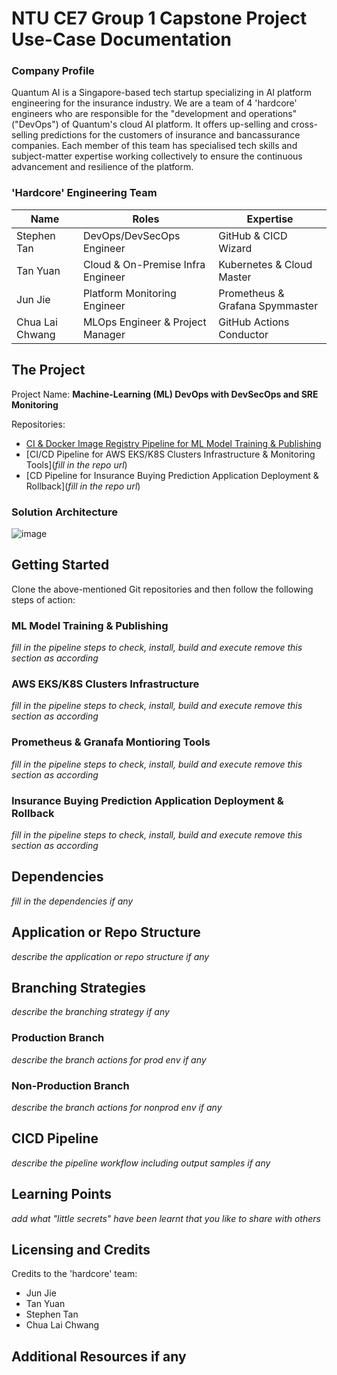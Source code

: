 # NTU CE7 Group 1 Capstone Project Use-Case Documentation

### Company Profile
Quantum AI is a Singapore-based tech startup specializing in AI platform engineering for the insurance industry. We are a team of 4 'hardcore' engineers who are responsible for the "development and operations" ("DevOps") of Quantum's cloud AI platform. It offers up-selling and cross-selling predictions for the customers of insurance and bancassurance companies. Each member of this team has specialised tech skills and subject-matter expertise working collectively to ensure the continuous advancement and resilience of the platform.

### 'Hardcore' Engineering Team
| **Name**                  | **Roles**                           |  **Expertise**                               |
|---------------------------|-------------------------------------|----------------------------------------------|
| Stephen Tan               | DevOps/DevSecOps Engineer           | GitHub & CICD Wizard                         |
| Tan Yuan                  | Cloud & On-Premise Infra Engineer   | Kubernetes & Cloud Master                    |
| Jun Jie                   | Platform Monitoring Engineer        | Prometheus & Grafana Spymmaster              | 
| Chua Lai Chwang           | MLOps Engineer & Project Manager    | GitHub Actions Conductor                     |


## The Project
Project Name: **Machine-Learning (ML) DevOps with DevSecOps and SRE Monitoring**

Repositories:
- [CI & Docker Image Registry Pipeline for ML Model Training & Publishing](https://github.com/lcchua/mlops-project.git)
- [CI/CD Pipeline for AWS EKS/K8S Clusters Infrastructure & Monitoring Tools](_fill in the repo url_)
- [CD Pipeline for Insurance Buying Prediction Application Deployment & Rollback](_fill in the repo url_)
 
### Solution Architecture
![image](https://github.com/user-attachments/assets/3b9dbbff-6ce5-4776-bcd9-6eb3dd928eef)

## Getting Started
Clone the above-mentioned Git repositories and then follow the following steps of action:

### ML Model Training & Publishing
_fill in the pipeline steps to check, install, build and execute_
_remove this section as according_

### AWS EKS/K8S Clusters Infrastructure
_fill in the pipeline steps to check, install, build and execute_
_remove this section as according_

### Prometheus & Granafa Montioring Tools
_fill in the pipeline steps to check, install, build and execute_
_remove this section as according_

### Insurance Buying Prediction Application Deployment & Rollback
_fill in the pipeline steps to check, install, build and execute_
_remove this section as according_

## Dependencies
_fill in the dependencies if any_

## Application or Repo Structure
_describe the application or repo structure if any_

## Branching Strategies
_describe the branching strategy if any_

### Production Branch
_describe the branch actions for prod env if any_

### Non-Production Branch
_describe the branch actions for nonprod env if any_

## CICD Pipeline
_describe the pipeline workflow including output samples if any_

## Learning Points
_add what "little secrets" have been learnt that you like to share with others_ 

## Licensing and Credits
Credits to the 'hardcore' team:
- Jun Jie
- Tan Yuan
- Stephen Tan
- Chua Lai Chwang

## Additional Resources if any

